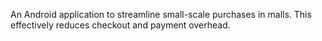 An Android application to streamline small-scale purchases in malls. This effectively reduces checkout and payment overhead.
